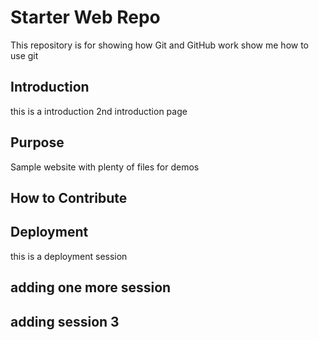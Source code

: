 # Starter Web Repo

This repository is for showing how Git and GitHub work
show me how to use git 
## Introduction

this is a introduction
2nd introduction page

## Purpose

Sample website with plenty of files for demos

## How to Contribute


## Deployment
this is a deployment session


## adding one more session


## adding session 3
